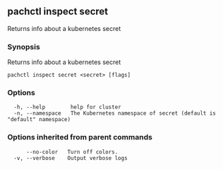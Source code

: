 ## pachctl inspect secret

Returns info about a kubernetes secret

### Synopsis

Returns info about a kubernetes secret

```
pachctl inspect secret <secret> [flags]
```

### Options

```
  -h, --help        help for cluster
  -n, --namespace   The Kubernetes namespace of secret (default is "default" namespace)
```

### Options inherited from parent commands

```
      --no-color   Turn off colors.
  -v, --verbose    Output verbose logs
```